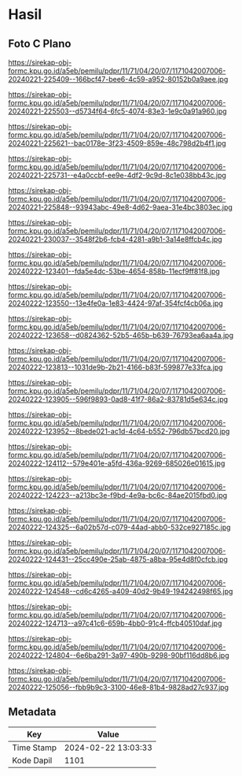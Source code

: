 # Hasil

## Foto C Plano

https://sirekap-obj-formc.kpu.go.id/a5eb/pemilu/pdpr/11/71/04/20/07/1171042007006-20240221-225409--166bcf47-bee6-4c59-a952-80152b0a9aee.jpg

https://sirekap-obj-formc.kpu.go.id/a5eb/pemilu/pdpr/11/71/04/20/07/1171042007006-20240221-225503--d5734f64-6fc5-4074-83e3-1e9c0a91a960.jpg

https://sirekap-obj-formc.kpu.go.id/a5eb/pemilu/pdpr/11/71/04/20/07/1171042007006-20240221-225621--bac0178e-3f23-4509-859e-48c798d2b4f1.jpg

https://sirekap-obj-formc.kpu.go.id/a5eb/pemilu/pdpr/11/71/04/20/07/1171042007006-20240221-225731--e4a0ccbf-ee9e-4df2-9c9d-8c1e038bb43c.jpg

https://sirekap-obj-formc.kpu.go.id/a5eb/pemilu/pdpr/11/71/04/20/07/1171042007006-20240221-225848--93943abc-49e8-4d62-9aea-31e4bc3803ec.jpg

https://sirekap-obj-formc.kpu.go.id/a5eb/pemilu/pdpr/11/71/04/20/07/1171042007006-20240221-230037--3548f2b6-fcb4-4281-a9b1-3a14e8ffcb4c.jpg

https://sirekap-obj-formc.kpu.go.id/a5eb/pemilu/pdpr/11/71/04/20/07/1171042007006-20240222-123401--fda5e4dc-53be-4654-858b-11ecf9ff81f8.jpg

https://sirekap-obj-formc.kpu.go.id/a5eb/pemilu/pdpr/11/71/04/20/07/1171042007006-20240222-123550--13e4fe0a-1e83-4424-97af-354fcf4cb06a.jpg

https://sirekap-obj-formc.kpu.go.id/a5eb/pemilu/pdpr/11/71/04/20/07/1171042007006-20240222-123658--d0824362-52b5-465b-b639-76793ea6aa4a.jpg

https://sirekap-obj-formc.kpu.go.id/a5eb/pemilu/pdpr/11/71/04/20/07/1171042007006-20240222-123813--1031de9b-2b21-4166-b83f-599877e33fca.jpg

https://sirekap-obj-formc.kpu.go.id/a5eb/pemilu/pdpr/11/71/04/20/07/1171042007006-20240222-123905--596f9893-0ad8-41f7-86a2-83781d5e634c.jpg

https://sirekap-obj-formc.kpu.go.id/a5eb/pemilu/pdpr/11/71/04/20/07/1171042007006-20240222-123952--8bede021-ac1d-4c64-b552-796db57bcd20.jpg

https://sirekap-obj-formc.kpu.go.id/a5eb/pemilu/pdpr/11/71/04/20/07/1171042007006-20240222-124112--579e401e-a5fd-436a-9269-685026e01615.jpg

https://sirekap-obj-formc.kpu.go.id/a5eb/pemilu/pdpr/11/71/04/20/07/1171042007006-20240222-124223--a213bc3e-f9bd-4e9a-bc6c-84ae2015fbd0.jpg

https://sirekap-obj-formc.kpu.go.id/a5eb/pemilu/pdpr/11/71/04/20/07/1171042007006-20240222-124325--6a02b57d-c079-44ad-abb0-532ce927185c.jpg

https://sirekap-obj-formc.kpu.go.id/a5eb/pemilu/pdpr/11/71/04/20/07/1171042007006-20240222-124431--25cc490e-25ab-4875-a8ba-95e4d8f0cfcb.jpg

https://sirekap-obj-formc.kpu.go.id/a5eb/pemilu/pdpr/11/71/04/20/07/1171042007006-20240222-124548--cd6c4265-a409-40d2-9b49-194242498f65.jpg

https://sirekap-obj-formc.kpu.go.id/a5eb/pemilu/pdpr/11/71/04/20/07/1171042007006-20240222-124713--a97c41c6-659b-4bb0-91c4-ffcb40510daf.jpg

https://sirekap-obj-formc.kpu.go.id/a5eb/pemilu/pdpr/11/71/04/20/07/1171042007006-20240222-124804--6e6ba291-3a97-490b-9298-90bf116dd8b6.jpg

https://sirekap-obj-formc.kpu.go.id/a5eb/pemilu/pdpr/11/71/04/20/07/1171042007006-20240222-125056--fbb9b9c3-3100-46e8-81b4-9828ad27c937.jpg


## Metadata

| Key        | Value               |
| ---------- | ------------------- |
| Time Stamp | 2024-02-22 13:03:33 |
| Kode Dapil | 1101                |



